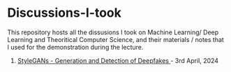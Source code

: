 # Discussions-I-took
This repository hosts all the dissusions I took on Machine Learning/ Deep Learning and Theoritical Computer Science, and their materials / notes that I used for the demonstration during the lecture.

1. [StyleGANs - Generation and Detection of Deepfakes ](https://github.com/beingamanforever/Discussions-I-took/tree/main/StyleGANs)- 3rd April, 2024

